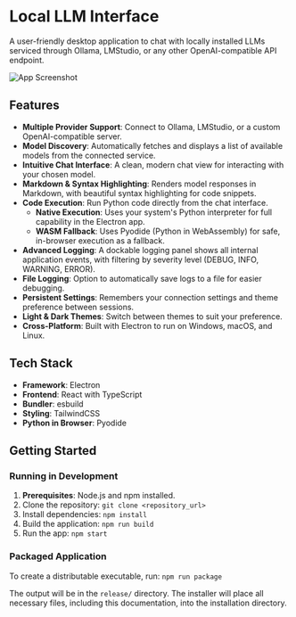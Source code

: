 # Local LLM Interface

A user-friendly desktop application to chat with locally installed LLMs serviced through Ollama, LMStudio, or any other OpenAI-compatible API endpoint.

![App Screenshot](https://user-images.githubusercontent.com/12345/screenshot.png) <!-- Placeholder for a real screenshot -->

## Features

- **Multiple Provider Support**: Connect to Ollama, LMStudio, or a custom OpenAI-compatible server.
- **Model Discovery**: Automatically fetches and displays a list of available models from the connected service.
- **Intuitive Chat Interface**: A clean, modern chat view for interacting with your chosen model.
- **Markdown & Syntax Highlighting**: Renders model responses in Markdown, with beautiful syntax highlighting for code snippets.
- **Code Execution**: Run Python code directly from the chat interface.
  - **Native Execution**: Uses your system's Python interpreter for full capability in the Electron app.
  - **WASM Fallback**: Uses Pyodide (Python in WebAssembly) for safe, in-browser execution as a fallback.
- **Advanced Logging**: A dockable logging panel shows all internal application events, with filtering by severity level (DEBUG, INFO, WARNING, ERROR).
- **File Logging**: Option to automatically save logs to a file for easier debugging.
- **Persistent Settings**: Remembers your connection settings and theme preference between sessions.
- **Light & Dark Themes**: Switch between themes to suit your preference.
- **Cross-Platform**: Built with Electron to run on Windows, macOS, and Linux.

## Tech Stack

- **Framework**: Electron
- **Frontend**: React with TypeScript
- **Bundler**: esbuild
- **Styling**: TailwindCSS
- **Python in Browser**: Pyodide

## Getting Started

### Running in Development

1.  **Prerequisites**: Node.js and npm installed.
2.  Clone the repository: `git clone <repository_url>`
3.  Install dependencies: `npm install`
4.  Build the application: `npm run build`
5.  Run the app: `npm start`

### Packaged Application

To create a distributable executable, run:
`npm run package`

The output will be in the `release/` directory. The installer will place all necessary files, including this documentation, into the installation directory.

